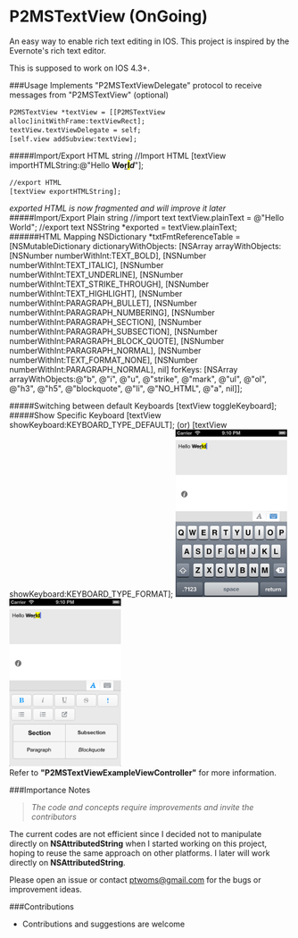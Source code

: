 P2MSTextView (OnGoing)
============
An easy way to enable rich text editing in IOS. This project is inspired by the Evernote's rich text editor.

This is supposed to work on IOS 4.3+.

###Usage
Implements "P2MSTextViewDelegate" protocol to receive messages from "P2MSTextView" (optional)

    P2MSTextView *textView = [[P2MSTextView alloc]initWithFrame:textViewRect];
    textView.textViewDelegate = self;
    [self.view addSubview:textView];
#####Import/Export HTML string
	//Import HTML
	[textView importHTMLString:@"Hello <b>W<strike>o</strike><u>r</u><mark>l</mark><i>d</i></b>"];

	//export HTML
	[textView exportHTMLString];
*exported HTML is now fragmented and will improve it later*
#####Import/Export Plain string
	//import text
	textView.plainText = @"Hello World";
	//export text
	NSString *exported = textView.plainText;
######HTML Mapping
    NSDictionary *txtFmtReferenceTable = [NSMutableDictionary dictionaryWithObjects:
                                          [NSArray arrayWithObjects:
                                           [NSNumber numberWithInt:TEXT_BOLD],
                                           [NSNumber numberWithInt:TEXT_ITALIC],
                                           [NSNumber numberWithInt:TEXT_UNDERLINE],
                                           [NSNumber numberWithInt:TEXT_STRIKE_THROUGH],
                                           [NSNumber numberWithInt:TEXT_HIGHLIGHT],
                                           [NSNumber numberWithInt:PARAGRAPH_BULLET],
                                           [NSNumber numberWithInt:PARAGRAPH_NUMBERING],
                                           [NSNumber numberWithInt:PARAGRAPH_SECTION],
                                           [NSNumber numberWithInt:PARAGRAPH_SUBSECTION],
                                           [NSNumber numberWithInt:PARAGRAPH_BLOCK_QUOTE],
                                           [NSNumber numberWithInt:PARAGRAPH_NORMAL],
                                           [NSNumber numberWithInt:TEXT_FORMAT_NONE],
                                           [NSNumber numberWithInt:PARAGRAPH_NORMAL],
                                           nil] forKeys:
                                          [NSArray arrayWithObjects:@"b", @"i", @"u", @"strike", @"mark", @"ul", @"ol", @"h3", @"h5", @"blockquote", @"li", @"NO_HTML", @"a",
                                           nil]];

#####Switching between default Keyboards
	[textView toggleKeyboard];
#####Show Specific Keyboard
	[textView showKeyboard:KEYBOARD_TYPE_DEFAULT];
	  (or)
	[textView showKeyboard:KEYBOARD_TYPE_FORMAT];
<img src="images/DefaultKB.png" alt="Default Keyboard" width="200"/>
<img src="images/FormatKB.png" alt="Format Keyboard" width="200"/>
<br />
Refer to **"P2MSTextViewExampleViewController"** for more information.

###Importance Notes
>*The code and concepts require improvements and invite the contributors*

The current codes are not efficient since I decided not to manipulate directly on **NSAttributedString** when I started working on this project, hoping to reuse the same approach on other platforms. I later will work directly on **NSAttributedString**.

Please open an issue or contact <ptwoms@gmail.com> for the bugs or improvement ideas.


###Contributions
- Contributions and suggestions are welcome
